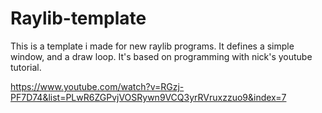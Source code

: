 # Raylib-template
This is a template i made for new raylib programs. It defines a simple window, and a draw loop.
It's based on programming with nick's youtube tutorial.

https://www.youtube.com/watch?v=RGzj-PF7D74&list=PLwR6ZGPvjVOSRywn9VCQ3yrRVruxzzuo9&index=7